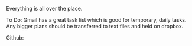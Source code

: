 Everything is all over the place.

To Do: Gmail has a great task list which is good for temporary, daily tasks. Any bigger plans should be transferred to text files and held on dropbox.

Github:
